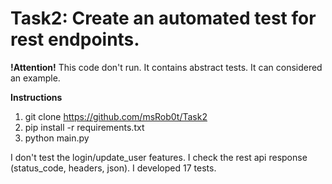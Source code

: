 # Task2: Create an automated test for rest endpoints.

**!Attention!** This code don't run. It contains abstract tests. It can considered an example.

**Instructions**

1. git clone https://github.com/msRob0t/Task2
2. pip install -r requirements.txt
3. python main.py

I don't test the login/update_user features. I check the rest api response (status_code, headers, json). I developed 17 tests. 
